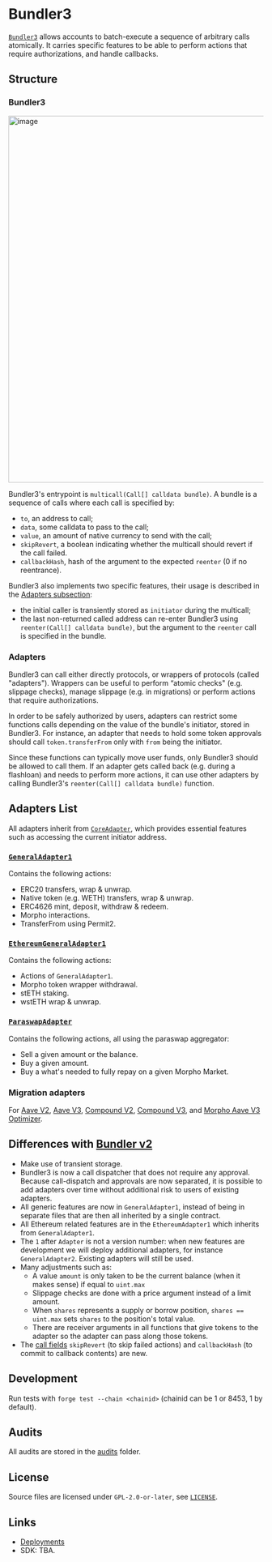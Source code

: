 # Bundler3

[`Bundler3`](./src/Bundler3.sol) allows accounts to batch-execute a sequence of arbitrary calls atomically.
It carries specific features to be able to perform actions that require authorizations, and handle callbacks.

## Structure

### Bundler3

<img width="724" alt="image" src="https://github.com/user-attachments/assets/cc7c304a-9778-441d-b863-c158e5de21ee" />

Bundler3's entrypoint is `multicall(Call[] calldata bundle)`.
A bundle is a sequence of calls where each call is specified by:
<a name="bundle-call-fields"></a>

- `to`, an address to call;
- `data`, some calldata to pass to the call;
- `value`, an amount of native currency to send with the call;
- `skipRevert`, a boolean indicating whether the multicall should revert if the call failed.
- `callbackHash`, hash of the argument to the expected `reenter` (0 if no reentrance).


Bundler3 also implements two specific features, their usage is described in the [Adapters subsection](#adapters):

- the initial caller is transiently stored as `initiator` during the multicall;
- the last non-returned called address can re-enter Bundler3 using `reenter(Call[] calldata bundle)`, but the argument to the `reenter` call is specified in the bundle.

### Adapters

Bundler3 can call either directly protocols, or wrappers of protocols (called "adapters").
Wrappers can be useful to perform “atomic checks" (e.g. slippage checks), manage slippage (e.g. in migrations) or perform actions that require authorizations.

In order to be safely authorized by users, adapters can restrict some functions calls depending on the value of the bundle's initiator, stored in Bundler3.
For instance, an adapter that needs to hold some token approvals should call `token.transferFrom` only with `from` being the initiator.

Since these functions can typically move user funds, only Bundler3 should be allowed to call them.
If an adapter gets called back (e.g. during a flashloan) and needs to perform more actions, it can use other adapters by calling Bundler3's `reenter(Call[] calldata bundle)` function.

## Adapters List

All adapters inherit from [`CoreAdapter`](./src/adapters/CoreAdapter.sol), which provides essential features such as accessing the current initiator address.

### [`GeneralAdapter1`](./src/adapters/GeneralAdapter1.sol)

Contains the following actions:

- ERC20 transfers, wrap & unwrap.
- Native token (e.g. WETH) transfers, wrap & unwrap.
- ERC4626 mint, deposit, withdraw & redeem.
- Morpho interactions.
- TransferFrom using Permit2.

### [`EthereumGeneralAdapter1`](./src/adapters/EthereumGeneralAdapter1.sol)

Contains the following actions:

- Actions of `GeneralAdapter1`.
- Morpho token wrapper withdrawal.
- stETH staking.
- wstETH wrap & unwrap.

### [`ParaswapAdapter`](./src/adapters/ParaswapAdapter.sol)

Contains the following actions, all using the paraswap aggregator:

- Sell a given amount or the balance.
- Buy a given amount.
- Buy a what's needed to fully repay on a given Morpho Market.

### Migration adapters

For [Aave V2](./src/adapters/migration/AaveV2MigrationAdapter.sol), [Aave V3](./src/adapters/migration/AaveV3MigrationAdapter.sol), [Compound V2](./src/adapters/migration/CompoundV2MigrationAdapter.sol), [Compound V3](./src/adapters/migration/CompoundV3MigrationAdapter.sol), and [Morpho Aave V3 Optimizer](./src/adapters/migration/AaveV3OptimizerMigrationAdapter.sol).

## Differences with [Bundler v2](https://github.com/morpho-org/morpho-blue-bundlers)

- Make use of transient storage.
- Bundler3 is now a call dispatcher that does not require any approval.
  Because call-dispatch and approvals are now separated, it is possible to add adapters over time without additional risk to users of existing adapters.
- All generic features are now in `GeneralAdapter1`, instead of being in separate files that are then all inherited by a single contract.
- All Ethereum related features are in the `EthereumAdapter1` which inherits from `GeneralAdapter1`.
- The `1` after `Adapter` is not a version number: when new features are development we will deploy additional adapters, for instance `GeneralAdapter2`.
  Existing adapters will still be used.
- Many adjustments such as:
  - A value `amount` is only taken to be the current balance (when it makes sense) if equal to `uint.max`
  - Slippage checks are done with a price argument instead of a limit amount.
  - When `shares` represents a supply or borrow position, `shares == uint.max` sets `shares` to the position's total value.
  - There are receiver arguments in all functions that give tokens to the adapter so the adapter can pass along those tokens.
- The [call fields](#bundle-call-fields) `skipRevert` (to skip failed actions) and `callbackHash` (to commit to callback contents) are new.


## Development

Run tests with `forge test --chain <chainid>` (chainid can be 1 or 8453, 1 by default).

## Audits

All audits are stored in the [audits](./audits/) folder.

## License

Source files are licensed under `GPL-2.0-or-later`, see [`LICENSE`](./LICENSE).

## Links

- [Deployments](https://docs.morpho.org/addresses/#bundlers)
- SDK: TBA.
